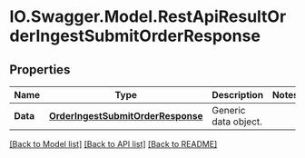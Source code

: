 # IO.Swagger.Model.RestApiResultOrderIngestSubmitOrderResponse
## Properties

Name | Type | Description | Notes
------------ | ------------- | ------------- | -------------
**Data** | [**OrderIngestSubmitOrderResponse**](OrderIngestSubmitOrderResponse.md) | Generic data object. | 

[[Back to Model list]](../README.md#documentation-for-models) [[Back to API list]](../README.md#documentation-for-api-endpoints) [[Back to README]](../README.md)

